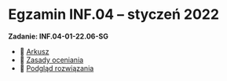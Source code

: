 # Egzamin INF.04 – styczeń 2022

**Zadanie: INF.04-01-22.06-SG**

- 📄 [Arkusz](./pliki/inf_04_2022_06_02_SG_kolor.pdf)
- 📝 [Zasady oceniania](./pliki/INF_04_2022_06_02_SG_zo.xlsx)
- 📸 [Podgląd rozwiązania](./pliki/dzialanie.png)
